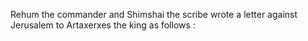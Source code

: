 Rehum the commander and Shimshai the scribe wrote a letter against Jerusalem to Artaxerxes the king as follows :
